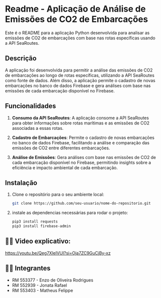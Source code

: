 # Readme - Aplicação de Análise de Emissões de CO2 de Embarcações

Este é o README para a aplicação Python desenvolvida para analisar as emissões de CO2 de embarcações com base nas rotas específicas usando a API SeaRoutes.

## Descrição

A aplicação foi desenvolvida para permitir a análise das emissões de CO2 de embarcações ao longo de rotas específicas, utilizando a API SeaRoutes como fonte de dados. Além disso, a aplicação permite o cadastro de novas embarcações no banco de dados Firebase e gera análises com base nas emissões de cada embarcação disponível no Firebase.

## Funcionalidades

1. **Consumo da API SeaRoutes**: A aplicação consome a API SeaRoutes para obter informações sobre rotas marítimas e as emissões de CO2 associadas a essas rotas.

2. **Cadastro de Embarcações**: Permite o cadastro de novas embarcações no banco de dados Firebase, facilitando a análise e comparação das emissões de CO2 entre diferentes embarcações.

3. **Análise de Emissões**: Gera análises com base nas emissões de CO2 de cada embarcação disponível no Firebase, permitindo insights sobre a eficiência e impacto ambiental de cada embarcação.

## Instalação

1. Clone o repositório para o seu ambiente local:

   ```bash
   git clone https://github.com/seu-usuario/nome-do-repositorio.git

2. instale as dependencias necessárias para rodar o projeto:
    ```bash
    pip3 install requests
    pip3 install firebase-admin

## :technologist: Video explicativo:
https://youtu.be/Qeg7XleIVUI?si=Oja7ZC9GuCjBy-xz


## :technologist: Integrantes
* RM 553377 - Enzo de Oliveira Rodrigues
* RM 552939 - Jonata Rafael
* RM 553403 - Matheus Felippe


